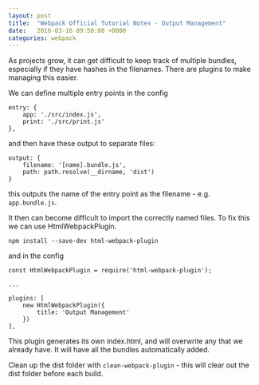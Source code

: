 ```yaml
---
layout: post
title:  "Webpack Official Tutorial Notes - Output Management"
date:   2018-03-16 09:50:00 +0800
categories: webpack
---
```


As projects grow, it can get difficult to keep track of multiple bundles, especially if they have hashes in the filenames. There are plugins to make managing this easier.

We can define multiple entry points in the config

```
entry: {
    app: './src/index.js',
    print: './src/print.js'
},
```

and then have these output to separate files:

```
output: {
    filename: '[name].bundle.js',
    path: path.resolve(__dirname, 'dist')
}
```

this outputs the name of the entry point as the filename - e.g. `app.bundle.js`.

It then can become difficult to import the correctly named files. To fix this we can use HtmlWebpackPlugin.

```
npm install --save-dev html-webpack-plugin
```

and in the config
```
const HtmlWebpackPlugin = require('html-webpack-plugin');

...

plugins: [
    new HtmlWebpackPlugin({
        title: 'Output Management'
    })
],
```
This plugin generates its own index.html, and will overwrite any that we already have. It will have all the bundles automatically added.

Clean up the dist folder with `clean-webpack-plugin` - this will clear out the dist folder before each build.